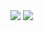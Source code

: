 <div>
  <img src="https://github-readme-stats.vercel.app/api/top-langs/?username=najihmld&layout=compact" />
  <img src="https://github-readme-stats.vercel.app/api/wakatime?username=najihmld&layout=compact" />
</div>

